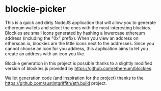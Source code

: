 # blockie-picker

This is a quick and dirty NodeJS application that will allow you to generate ethereum wallets and select the ones with the most interesting blockies. Blockies are small icons generated by hashing a lowercase ethereum address (including the "0x" prefix). When you view an address on etherscan.io, blockies are the little icons next to the addresses. Since you cannot choose an icon for you address, this application aims to let you create an address with an icon you like.

Blockie generation in this project is possible thanks to a slightly modified version of blockies.js provided by https://github.com/ethereum/blockies.

Wallet generation code (and inspiration for the project) thanks to the https://github.com/austintgriffith/eth.build project.